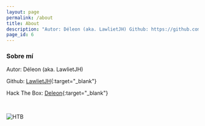 ```yaml
---
layout: page
permalink: /about
title: About
description: "Autor: Déleon (aka. LawlietJH) Github: https://github.com/LawlietJH Hack The Box: https://app.hackthebox.com/profile/861002"
page_id: 6
---
```


### Sobre mí

Autor: Déleon (aka. LawlietJH)

Github: [LawlietJH](https://github.com/LawlietJH){:target="_blank"}

Hack The Box: [Deleon](https://app.hackthebox.com/profile/861002){:target="_blank"}

<script src="https://www.hackthebox.eu/badge/861002"></script>

<br>

![HTB](../assets/DeleonHTB.png)